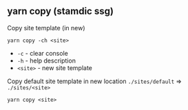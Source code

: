 ## yarn copy (stamdic ssg)
Copy site template (in new)
```shell
yarn copy -ch <site>
```

* `-c` - clear console
* `-h` - help description
* `<site>` - new site template

Copy default site template in new location `./sites/default` =>  `./sites/<site>`
```shell
yarn copy <site>
```
